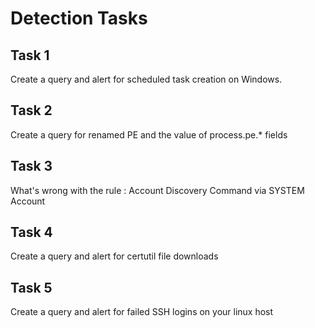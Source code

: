 # Detection Tasks

## Task 1
Create a query and alert for scheduled task creation on Windows.

## Task 2
Create a query for renamed PE and the value of process.pe.* fields

## Task 3
What's wrong with the rule : Account Discovery Command via SYSTEM Account

## Task 4
Create a query and alert for certutil file downloads

## Task 5
Create a query and alert for failed SSH logins on your linux host